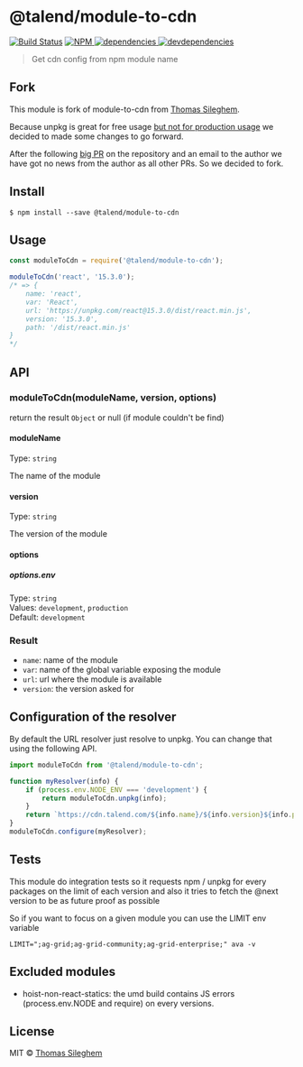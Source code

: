 # @talend/module-to-cdn

[![Build Status](https://travis-ci.org/toutpt/module-to-cdn.svg?branch=jmfrancois/chore/fork)](https://travis-ci.org/toutpt/module-to-cdn)
[![NPM][npm-icon] ][npm-url]
[![dependencies][dependencies-image] ][dependencies-url]
[![devdependencies][devdependencies-image] ][devdependencies-url]

[npm-icon]: https://img.shields.io/npm/v/@talend/module-to-cdn.svg
[npm-url]: https://npmjs.org/package/@talend/module-to-cdn
[travis-ci-image]: https://travis-ci.org/toutpt/module-to-cdn.svg?branch=jmfrancois/chore/fork
[travis-ci-url]: https://travis-ci.org/toutpt/module-to-cdn
[dependencies-image]: https://david-dm.org/toutpt/module-to-cdn/status.svg?path=packages/cmf
[dependencies-url]: https://david-dm.org/toutpt/module-to-cdn
[devdependencies-image]: https://david-dm.org/toutpt/module-to-cdn/dev-status.svg
[devdependencies-url]: https://david-dm.org/toutpt/module-to-cdn?type=dev


> Get cdn config from npm module name

## Fork

This module is fork of module-to-cdn from [Thomas Sileghem](http://mastilver.com).

Because unpkg is great for free usage [but not for production usage](https://kentcdodds.com/blog/unpkg-an-open-source-cdn-for-npm) we decided to made some changes to go forward.

After the following [big PR]() on the repository  and an email to the author we have got no news from the author as all other PRs. So we decided to fork.


## Install

```
$ npm install --save @talend/module-to-cdn
```


## Usage

```js
const moduleToCdn = require('@talend/module-to-cdn');

moduleToCdn('react', '15.3.0');
/* => {
    name: 'react',
    var: 'React',
    url: 'https://unpkg.com/react@15.3.0/dist/react.min.js',
    version: '15.3.0',
    path: '/dist/react.min.js'
}
*/
```


## API

### moduleToCdn(moduleName, version, options)

return the result `Object` or null (if module couldn't be find)

#### moduleName

Type: `string`

The name of the module

#### version

Type: `string`

The version of the module

#### options

##### options.env

Type: `string`<br>
Values: `development`, `production`<br>
Default: `development`

### Result

* `name`: name of the module
* `var`: name of the global variable exposing the module
* `url`: url where the module is available
* `version`: the version asked for


## Configuration of the resolver

By default the URL resolver just resolve to unpkg.
You can change that using the following API.

```javascript
import moduleToCdn from '@talend/module-to-cdn';

function myResolver(info) {
    if (process.env.NODE_ENV === 'development') {
        return moduleToCdn.unpkg(info);
    }
    return `https://cdn.talend.com/${info.name}/${info.version}${info.path}`;
}
moduleToCdn.configure(myResolver);
```

## Tests

This module do integration tests so it requests npm / unpkg for every packages on the limit of each version and also it tries to fetch the @next version to be as future proof as possible

So if you want to focus on a given module you can use the LIMIT env variable

```
LIMIT=";ag-grid;ag-grid-community;ag-grid-enterprise;" ava -v
```

## Excluded modules


* hoist-non-react-statics: the umd build contains JS errors (process.env.NODE and require) on every versions.



## License

MIT © [Thomas Sileghem](http://mastilver.com)
